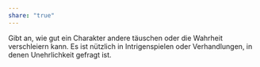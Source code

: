 ```yaml
---
share: "true"
---
```

Gibt an, wie gut ein Charakter andere täuschen oder die Wahrheit verschleiern kann. Es ist nützlich in Intrigenspielen oder Verhandlungen, in denen Unehrlichkeit gefragt ist.